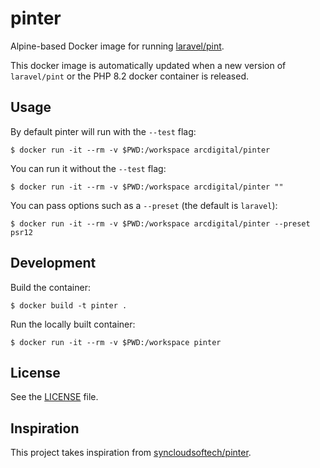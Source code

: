 # pinter
Alpine-based Docker image for running [laravel/pint](https://github.com/laravel/pint).

This docker image is automatically updated when a new version of `laravel/pint` or the PHP 8.2 docker container is released.

## Usage

By default pinter will run with the `--test` flag:
```shell
$ docker run -it --rm -v $PWD:/workspace arcdigital/pinter
```

You can run it without the `--test` flag:
```shell
$ docker run -it --rm -v $PWD:/workspace arcdigital/pinter ""
```

You can pass options such as a `--preset` (the default is `laravel`):

```shell
$ docker run -it --rm -v $PWD:/workspace arcdigital/pinter --preset psr12
```

## Development
Build the container:

```shell
$ docker build -t pinter .
```

Run the locally built container:

```shell
$ docker run -it --rm -v $PWD:/workspace pinter
```

## License
See the [LICENSE](LICENSE) file.

## Inspiration
This project takes inspiration from [syncloudsoftech/pinter](https://github.com/syncloudsoftech/pinter).
